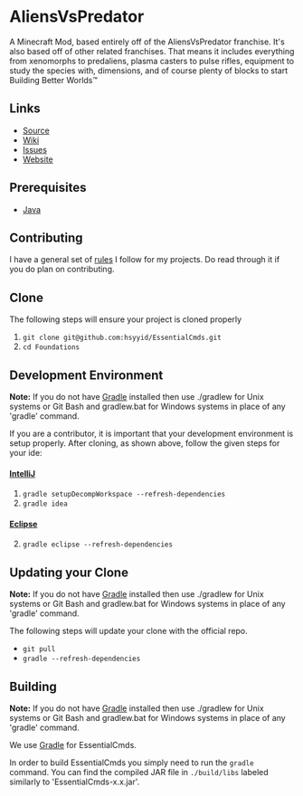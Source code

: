 AliensVsPredator
=============

A Minecraft Mod, based entirely off of the AliensVsPredator franchise. It's also based off of other related franchises. That means it includes 
everything from xenomorphs to predaliens, plasma casters to pulse rifles, equipment to study the species with, dimensions, 
and of course plenty of blocks to start Building Better Worlds™


## Links ##
* [Source]
* [Wiki]
* [Issues]
* [Website]

## Prerequisites ##
* [Java]

## Contributing ##
I have a general set of [rules] I follow for my projects.
Do read through it if you do plan on contributing.

## Clone ##
The following steps will ensure your project is cloned properly

1. `git clone git@github.com:hsyyid/EssentialCmds.git`
2. `cd Foundations`

## Development Environment ##
__Note:__ If you do not have [Gradle] installed then use ./gradlew for Unix systems or Git Bash and gradlew.bat for
Windows systems in place of any 'gradle' command.

If you are a contributor, it is important that your development environment is setup properly. After cloning, as shown
above, follow the given steps for your ide:

#### [IntelliJ]

1. `gradle setupDecompWorkspace --refresh-dependencies`
2. `gradle idea`

#### [Eclipse]

2. `gradle eclipse --refresh-dependencies`

## Updating your Clone ##
__Note:__ If you do not have [Gradle] installed then use ./gradlew for Unix systems or Git Bash and gradlew.bat for
Windows systems in place of any 'gradle' command.

The following steps will update your clone with the official repo.

* `git pull`
* `gradle --refresh-dependencies`

## Building
__Note:__ If you do not have [Gradle] installed then use ./gradlew for Unix systems or Git Bash and gradlew.bat for
Windows systems in place of any 'gradle' command.

We use [Gradle] for EssentialCmds.

In order to build EssentialCmds you simply need to run the `gradle` command.
You can find the compiled JAR file in `./build/libs` labeled similarly to 'EssentialCmds-x.x.jar'.

[Source]: https://github.com/Ri5ux/AliensVsPredator
[Wiki]: https://github.com/Ri5ux/AliensVsPredator/wiki
[Issues]: https://github.com/Ri5ux/AliensVsPredator/issues
[Website]: http://aliensvspredator.org/
[Java]: http://www.oracle.com/technetwork/java/javase/downloads/jdk8-downloads-2133151.html
[rules]: Contributors.md
[IntelliJ]: https://www.jetbrains.com/idea/
[Eclipse]: https://www.eclipse.org/
[Gradle]: https://www.gradle.org/
